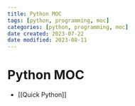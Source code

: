 ```yaml
---
title: Python MOC
tags: [python, programming, moc]
categories: [python, programming, moc]
date created: 2023-07-22
date modified: 2023-08-11
---
```


# Python MOC

- [[Quick Python]]
